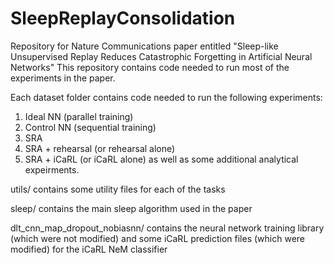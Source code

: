 # SleepReplayConsolidation
Repository for Nature Communications paper entitled "Sleep-like Unsupervised Replay Reduces Catastrophic Forgetting in Artificial Neural Networks"
This repository contains code needed to run most of the experiments in the paper.

Each dataset folder contains code needed to run the following experiments:
1) Ideal NN (parallel training)
2) Control NN (sequential training)
3) SRA
4) SRA + rehearsal (or rehearsal alone)
5) SRA + iCaRL (or iCaRL alone)
as well as some additional analytical expeirments.

utils/ contains some utility files for each of the tasks

sleep/ contains the main sleep algorithm used in the paper

dlt_cnn_map_dropout_nobiasnn/ contains the neural network training library (which were not modified) and some iCaRL prediction files (which were modified) for the iCaRL NeM classifier
